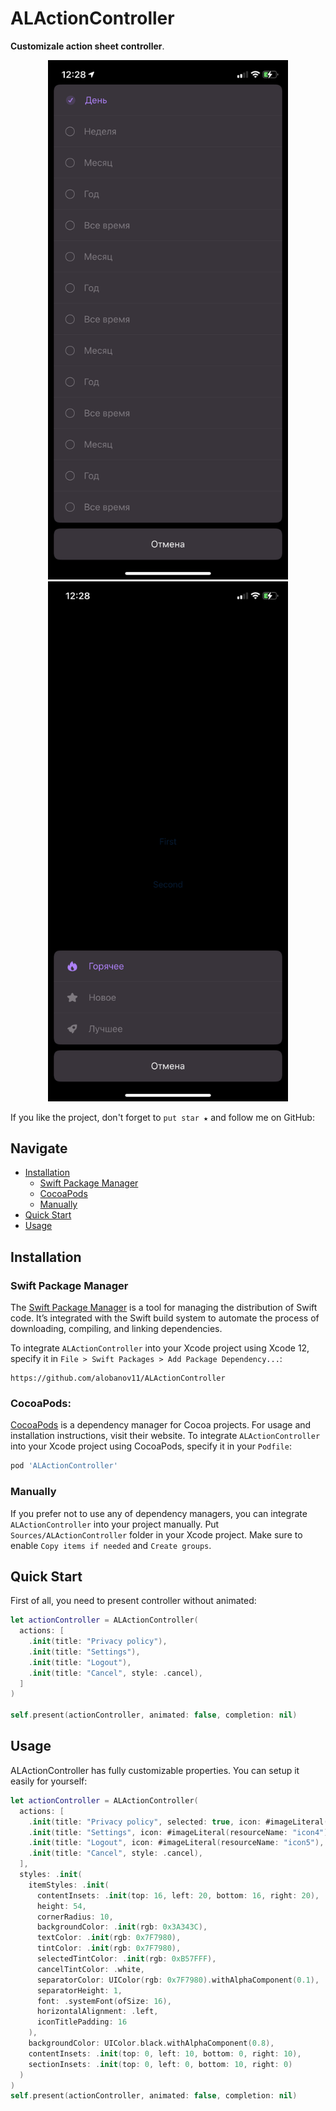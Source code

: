 # ALActionController

**Customizale action sheet controller**. 

<p align="center">
	<img src="Screenshot_1.PNG" width="384" />
	<img src="Screenshot_2.PNG" width="384" />
</p>

If you like the project, don't forget to `put star ★` and follow me on GitHub:

## Navigate

- [Installation](#installation)
    - [Swift Package Manager](#swift-package-manager)
    - [CocoaPods](#cocoapods)
    - [Manually](#manually)
- [Quick Start](#quick-start)
- [Usage](#usage)

## Installation

### Swift Package Manager

The [Swift Package Manager](https://swift.org/package-manager/) is a tool for managing the distribution of Swift code. It’s integrated with the Swift build system to automate the process of downloading, compiling, and linking dependencies.

To integrate `ALActionController` into your Xcode project using Xcode 12, specify it in `File > Swift Packages > Add Package Dependency...`:

```ogdl
https://github.com/alobanov11/ALActionController
```

### CocoaPods:

[CocoaPods](https://cocoapods.org) is a dependency manager for Cocoa projects. For usage and installation instructions, visit their website. To integrate `ALActionController` into your Xcode project using CocoaPods, specify it in your `Podfile`:

```ruby
pod 'ALActionController'
```

### Manually

If you prefer not to use any of dependency managers, you can integrate `ALActionController` into your project manually. Put `Sources/ALActionController` folder in your Xcode project. Make sure to enable `Copy items if needed` and `Create groups`.

## Quick Start

First of all, you need to present controller without animated: 

```swift
let actionController = ALActionController(
  actions: [
    .init(title: "Privacy policy"),
    .init(title: "Settings"),
    .init(title: "Logout"),
    .init(title: "Cancel", style: .cancel),
  ]
)

self.present(actionController, animated: false, completion: nil)
```

## Usage

ALActionController has fully customizable properties. You can setup it easily for yourself:

```swift
let actionController = ALActionController(
  actions: [
    .init(title: "Privacy policy", selected: true, icon: #imageLiteral(resourceName: "icon3")),
    .init(title: "Settings", icon: #imageLiteral(resourceName: "icon4")),
    .init(title: "Logout", icon: #imageLiteral(resourceName: "icon5"), handler: { [weak self] in self?.onLogout?() }),
    .init(title: "Cancel", style: .cancel),
  ],
  styles: .init(
    itemStyles: .init(
      contentInsets: .init(top: 16, left: 20, bottom: 16, right: 20),
      height: 54,
      cornerRadius: 10,
      backgroundColor: .init(rgb: 0x3A343C),
      textColor: .init(rgb: 0x7F7980),
      tintColor: .init(rgb: 0x7F7980),
      selectedTintColor: .init(rgb: 0xB57FFF),
      cancelTintColor: .white,
      separatorColor: UIColor(rgb: 0x7F7980).withAlphaComponent(0.1),
      separatorHeight: 1,
      font: .systemFont(ofSize: 16),
      horizontalAlignment: .left,
      iconTitlePadding: 16
    ),
    backgroundColor: UIColor.black.withAlphaComponent(0.8),
    contentInsets: .init(top: 0, left: 10, bottom: 0, right: 10),
    sectionInsets: .init(top: 0, left: 0, bottom: 10, right: 0)
  )
)
self.present(actionController, animated: false, completion: nil)
```
